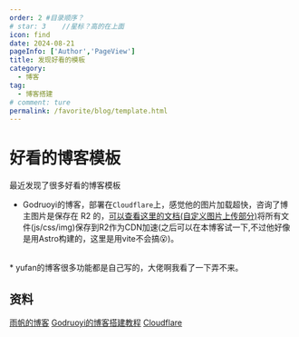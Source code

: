 ```yaml
---
order: 2 #目录顺序？
# star: 3    //星标？高的在上面
icon: find
date: 2024-08-21
pageInfo: ['Author','PageView']
title: 发现好看的模板
category:
  - 博客
tag:
  - 博客搭建
# comment: ture
permalink: /favorite/blog/template.html
---
```



# 好看的博客模板

最近发现了很多好看的博客模板
<!-- more -->
* Godruoyi的博客，部署在`Cloudflare`上，感觉他的图片加载超快，咨询了博主图片是保存在 R2 的，[可以查看这里的文档(自定义图片上传部分)](https://godruoyi.com/posts/how-to-build-your-blog/#%E5%B0%86%E8%B5%84%E6%BA%90%E4%B8%8A%E4%BC%A0%E5%88%B0-s3-%E5%8A%A0%E9%80%9F%E8%AE%BF%E9%97%AE)将所有文件(js/css/img)保存到R2作为CDN加速(之后可以在本博客试一下,不过他好像是用Astro构建的，这里是用vite不会搞:open_mouth:)。
<br />
* yufan的博客很多功能都是自己写的，大佬啊我看了一下弄不来。
<!-- more -->

## 资料
[雨帆的博客](https://github.com/syhily/yufan.me)
[Godruoyi的博客搭建教程](https://godruoyi.com/posts/how-to-build-your-blog/)
[Cloudflare](https://dash.cloudflare.com/)




